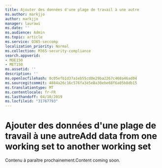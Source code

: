 ```yaml
---
title: Ajouter des données d'une plage de travail à une autre
ms.author: markjjo
author: markjjo
manager: laurawi
ms.date: ''
ms.audience: Admin
ms.topic: article
ms.service: O365-seccomp
localization_priority: Normal
ms.collection: M365-security-compliance
search.appverid:
- MOE150
- MET150
ms.assetid: ''
description: ''
ms.openlocfilehash: 0c05efb1d37a1eb55cd0e29ba2267c468a46ad04
ms.sourcegitcommit: 4884a26c16c576fa3e5e8a30ebe68f6a05b8db15
ms.translationtype: MT
ms.contentlocale: fr-FR
ms.lasthandoff: 04/10/2019
ms.locfileid: "31767793"
---
```

# <a name="add-data-from-one-working-set-to-another-working-set"></a><span data-ttu-id="60be5-102">Ajouter des données d'une plage de travail à une autre</span><span class="sxs-lookup"><span data-stu-id="60be5-102">Add data from one working set to another working set</span></span>

<span data-ttu-id="60be5-103">Contenu à paraître prochainement.</span><span class="sxs-lookup"><span data-stu-id="60be5-103">Content coming soon.</span></span>